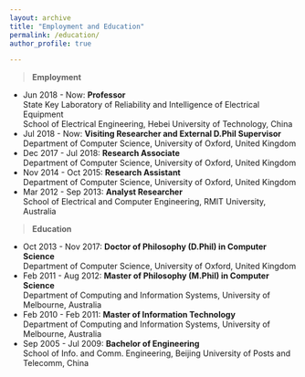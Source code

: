 ```yaml
---
layout: archive
title: "Employment and Education"
permalink: /education/
author_profile: true

---
```



>**Employment**  


-  Jun 2018 - Now: **Professor**  
State Key Laboratory of Reliability and Intelligence of Electrical Equipment  
School of Electrical Engineering, Hebei University of Technology, China  
-  Jul 2018 - Now: **Visiting Researcher and External D.Phil Supervisor**  
Department of Computer Science, University of Oxford, United Kingdom  
-  Dec 2017 - Jul 2018: **Research Associate**  
Department of Computer Science, University of Oxford, United Kingdom  
-  Nov 2014 - Oct 2015: **Research Assistant**  
Department of Computer Science, University of Oxford, United Kingdom  
-  Mar 2012 - Sep 2013: **Analyst Researcher**  
School of Electrical and Computer Engineering, RMIT University, Australia  


>**Education**  


-  Oct 2013 - Nov 2017: **Doctor of Philosophy (D.Phil) in Computer Science**  
Department of Computer Science, University of Oxford, United Kingdom
-  Feb 2011 - Aug 2012: **Master of Philosophy (M.Phil) in Computer Science**  
Department of Computing and Information Systems, University of Melbourne, Australia
-  Feb 2010 - Feb 2011: **Master of Information Technology**  
Department of Computing and Information Systems, University of Melbourne, Australia
-  Sep 2005 - Jul 2009: **Bachelor of Engineering**  
School of Info. and Comm. Engineering, Beijing University of Posts and Telecomm, China
